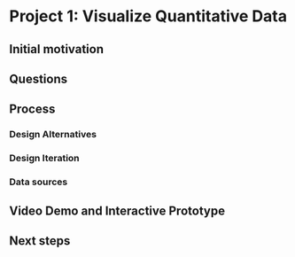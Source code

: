# Project 1: Visualize Quantitative Data

## Initial motivation

## Questions

## Process
### Design Alternatives
### Design Iteration
### Data sources

## Video Demo and Interactive Prototype

## Next steps
